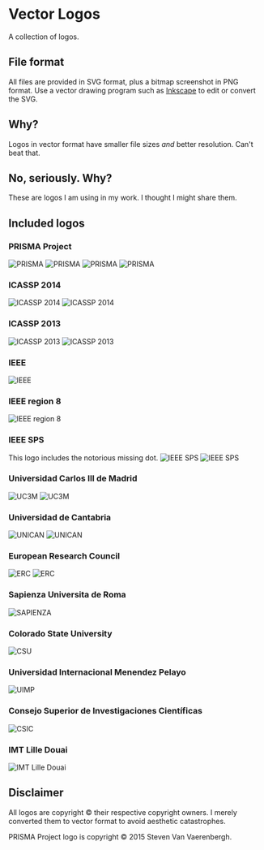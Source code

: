 Vector Logos
============
A collection of logos.

File format
-----------
All files are provided in SVG format, plus a bitmap screenshot in PNG format. Use a vector drawing program such as [Inkscape](http://www.inkscape.org) to edit or convert the SVG.

Why?
----
Logos in vector format have smaller file sizes *and* better resolution. Can't beat that.

No, seriously. Why?
-------------------
These are logos I am using in my work. I thought I might share them.

Included logos
--------------

### PRISMA Project
![PRISMA](https://raw.github.com/steven2358/vectorlogos/master/logos/prisma_logo.png)
![PRISMA](https://raw.github.com/steven2358/vectorlogos/master/logos/prisma_logo_light.png)
![PRISMA](https://raw.github.com/steven2358/vectorlogos/master/logos/prisma_icon.png)
![PRISMA](https://raw.github.com/steven2358/vectorlogos/master/logos/prisma_icon_light.png)

### ICASSP 2014
![ICASSP 2014](https://raw.github.com/steven2358/vectorlogos/master/logos/icassp2014_logo.png)
![ICASSP 2014](https://raw.github.com/steven2358/vectorlogos/master/logos/icassp2014_logo_light.png)

### ICASSP 2013
![ICASSP 2013](https://raw.github.com/steven2358/vectorlogos/master/logos/icassp2013_logo.png)
![ICASSP 2013](https://raw.github.com/steven2358/vectorlogos/master/logos/icassp2013_logo_light.png)

### IEEE
![IEEE](https://raw.github.com/steven2358/vectorlogos/master/logos/ieee_logo_light.png)

### IEEE region 8
![IEEE region 8](https://raw.github.com/steven2358/vectorlogos/master/logos/ieee_region8_logo_light.png)

### IEEE SPS
This logo includes the notorious missing dot.
![IEEE SPS](https://raw.github.com/steven2358/vectorlogos/master/logos/ieee_sps_logo.png)
![IEEE SPS](https://raw.github.com/steven2358/vectorlogos/master/logos/ieee_sps_logo_light.png)

### Universidad Carlos III de Madrid
![UC3M](https://raw.github.com/steven2358/vectorlogos/master/logos/uc3m_logo.png)
![UC3M](https://raw.github.com/steven2358/vectorlogos/master/logos/uc3m_logo_light.png)

### Universidad de Cantabria
![UNICAN](https://raw.github.com/steven2358/vectorlogos/master/logos/unican_logo.png)
![UNICAN](https://raw.github.com/steven2358/vectorlogos/master/logos/unican_coat_of_arms.png)

### European Research Council
![ERC](https://raw.github.com/steven2358/vectorlogos/master/logos/erc_logo.png)
![ERC](https://raw.github.com/steven2358/vectorlogos/master/logos/erc_logo_light.png)

### Sapienza Universita de Roma
![SAPIENZA](https://raw.github.com/steven2358/vectorlogos/master/logos/sapienza_logo_portrait.png)

### Colorado State University
![CSU](https://raw.github.com/steven2358/vectorlogos/master/logos/csu_logo_portrait_reversed.png)

### Universidad Internacional Menendez Pelayo
![UIMP](https://raw.github.com/steven2358/vectorlogos/master/logos/uimp_logo.png)

### Consejo Superior de Investigaciones Científicas
![CSIC](https://raw.github.com/steven2358/vectorlogos/master/logos/csic_logo.png)

### IMT Lille Douai
![IMT Lille Douai](https://raw.github.com/steven2358/vectorlogos/master/logos/imt_lille_douai_logo.png)

Disclaimer
----------
All logos are copyright &copy; their respective copyright owners. I merely converted them to vector format to avoid aesthetic catastrophes.

PRISMA Project logo is copyright &copy; 2015 Steven Van Vaerenbergh.
